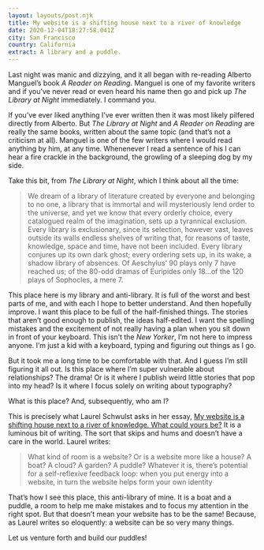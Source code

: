 ```yaml
---
layout: layouts/post.njk
title: My website is a shifting house next to a river of knowledge
date: 2020-12-04T18:27:58.041Z
city: San Francisco
country: California
extract: A library and a puddle.
---
```


Last night was manic and dizzying, and it all began with re-reading Alberto Manguel’s book _A Reader on Reading_. Manguel is one of my favorite writers and if you’ve never read or even heard his name then go and pick up _The Library at Night_ immediately. I command you.

If you’ve ever liked anything I’ve ever written then it was most likely pilfered directly from Alberto. But _The Library at Night_ and _A Reader on Reading_ are really the same books, written about the same topic (and that’s not a criticism at all). Manguel is one of the few writers where I would read anything by him, at any time. Whenenever I read a sentence of his I can hear a fire crackle in the background, the growling of a sleeping dog by my side.

Take this bit, from _The Library at Night_, which I think about all the time:

> We dream of a library of literature created by everyone and belonging to no one, a library that is immortal and will mysteriously lend order to the universe, and yet we know that every orderly choice, every catalogued realm of the imagination, sets up a tyrannical exclusion. Every library is exclusionary, since its selection, however vast, leaves outside its walls endless shelves of writing that, for reasons of taste, knowledge, space and time, have not been included. Every library conjures up its own dark ghost; every ordering sets up, in its wake, a shadow library of absences. Of Aeschylus’ 90 plays only 7 have reached us; of the 80-odd dramas of Euripides only 18...of the 120 plays of Sophocles, a mere 7.

This place here is my library and anti-library. It is full of the worst and best parts of me, and with each I hope to better understand. And then hopefully improve. I want this place to be full of the half-finished things. The stories that aren’t good enough to publish, the ideas half-edited. I want the spelling mistakes and the excitement of not really having a plan when you sit down in front of your keyboard. This isn’t the _New Yorker_, I’m not here to impress anyone. I’m just a kid with a keyboard, typing and figuring out things as I go.

But it took me a long time to be comfortable with that. And I guess I’m still figuring it all out. Is this place where I’m super vulnerable about relationships? The drama! Or is it where I publish weird little stories that pop into my head? Is it where I focus solely on writing about typography?

What is this place? And, subsequently, who am I?

This is precisely what Laurel Schwulst asks in her essay, [My website is a shifting house next to a river of knowledge. What could yours be?](https://thecreativeindependent.com/people/laurel-schwulst-my-website-is-a-shifting-house-next-to-a-river-of-knowledge-what-could-yours-be/) It is a luminous bit of writing. The sort that skips and hums and doesn’t have a care in the world. Laurel writes:

> What kind of room is a website? Or is a website more like a house? A boat? A cloud? A garden? A puddle? Whatever it is, there’s potential for a self-reflexive feedback loop: when you put energy into a website, in turn the website helps form your own identity

That’s how I see this place, this anti-library of mine. It is a boat and a puddle, a room to help me make mistakes and to focus my attention in the right spot. But that doesn’t mean your website has to be the same! Because, as Laurel writes so eloquently: a website can be so very many things.

Let us venture forth and build our puddles!
